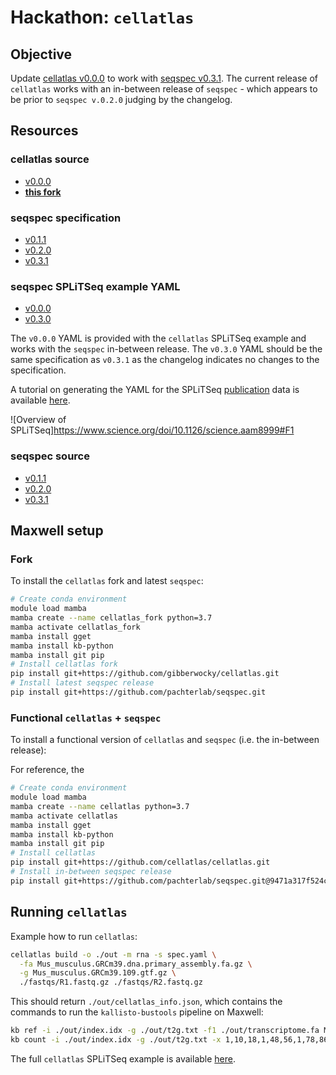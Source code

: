 # Hackathon: `cellatlas`

## Objective

Update [cellatlas v0.0.0](https://github.com/cellatlas/cellatlas) to work with [seqspec v0.3.1](https://github.com/pachterlab/seqspec). The current release of `cellatlas` works with an in-between release of `seqspec` - which appears to be prior to `seqspec v.0.2.0` judging by the changelog.

## Resources

### cellatlas source

* [v0.0.0](https://github.com/cellatlas/cellatlas/tree/main/cellatlas)
* **[this fork](https://github.com/gibberwocky/cellatlas/tree/main/cellatlas)**

### seqspec specification

* [v0.1.1](seqspec-specifications/v0.1.1/SPECIFICATION.md)
* [v0.2.0](seqspec-specifications/v0.2.0/SPECIFICATION.md)
* [v0.3.1](seqspec-specifications/v0.3.1/SPECIFICATION.md)

### seqspec SPLiTSeq example YAML

* [v0.0.0](https://github.com/cellatlas/cellatlas/blob/main/examples/rna-splitseq/spec.yaml)
* [v0.3.0](https://github.com/pachterlab/seqspec/blob/main/examples/specs/SPLiT-seq/spec.yaml)

The `v0.0.0` YAML is provided with the `cellatlas` SPLiTSeq example and works with the `seqspec` in-between release. The `v0.3.0` YAML should be the same specification as `v0.3.1` as the changelog indicates no changes to the specification.

A tutorial on generating the YAML for the SPLiTSeq [publication](https://www.science.org/doi/10.1126/science.aam8999) data is available [here](https://github.com/pachterlab/seqspec/blob/main/docs/TUTORIAL_COMPLEX.md).

![Overview of SPLiTSeq]https://www.science.org/doi/10.1126/science.aam8999#F1


### seqspec source

* [v0.1.1](https://github.com/gibberwocky/cellatlas/tree/main/seqspec-source/v0.1.1/seqspec)
* [v0.2.0](https://github.com/gibberwocky/cellatlas/tree/main/seqspec-source/v0.2.0/seqspec)
* [v0.3.1](https://github.com/gibberwocky/cellatlas/tree/main/seqspec-source/v0.3.1/seqspec)

## Maxwell setup

### Fork

To install the `cellatlas` fork and latest `seqspec`:

```bash
# Create conda environment
module load mamba
mamba create --name cellatlas_fork python=3.7
mamba activate cellatlas_fork
mamba install gget
mamba install kb-python
mamba install git pip
# Install cellatlas fork
pip install git+https://github.com/gibberwocky/cellatlas.git
# Install latest seqspec release
pip install git+https://github.com/pachterlab/seqspec.git
```

### Functional `cellatlas` + `seqspec`

To install a functional version of `cellatlas` and `seqspec` (i.e. the in-between release):

For reference, the
```bash
# Create conda environment
module load mamba
mamba create --name cellatlas python=3.7
mamba activate cellatlas
mamba install gget
mamba install kb-python
mamba install git pip
# Install cellatlas
pip install git+https://github.com/cellatlas/cellatlas.git
# Install in-between seqspec release
pip install git+https://github.com/pachterlab/seqspec.git@9471a317f524c289ee6582c1889cdeac0c5396b2
```

## Running `cellatlas`

Example how to run `cellatlas`:

```bash
cellatlas build -o ./out -m rna -s spec.yaml \
  -fa Mus_musculus.GRCm39.dna.primary_assembly.fa.gz \
  -g Mus_musculus.GRCm39.109.gtf.gz \
  ./fastqs/R1.fastq.gz ./fastqs/R2.fastq.gz
```

This should return `./out/cellatlas_info.json`, which contains the commands to run the `kallisto-bustools` pipeline on Maxwell:

```bash
kb ref -i ./out/index.idx -g ./out/t2g.txt -f1 ./out/transcriptome.fa Mus_musculus.GRCm39.dna.primary_assembly.fa.gz Mus_musculus.GRCm39.109.gtf.gz 
kb count -i ./out/index.idx -g ./out/t2g.txt -x 1,10,18,1,48,56,1,78,86:1,0,10:0,0,140 -w /uoa/home/s14dw4/cellatlas-example/onlist_joined.txt -o out --h5ad -t 2 ./fastqs/R1.fastq.gz ./fastqs/R2.fastq.gz
```

The full `cellatlas` SPLiTSeq example is available [here](https://github.com/cellatlas/cellatlas/blob/main/examples/rna-splitseq/preprocess.ipynb).

